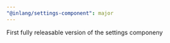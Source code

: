 ```yaml
---
"@inlang/settings-component": major
---
```


First fully releasable version of the settings componeny
